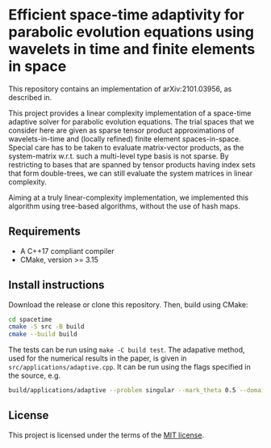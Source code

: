 # Efficient space-time adaptivity for parabolic evolution equations using wavelets in time and finite elements in space
This repository contains an implementation of arXiv:2101.03956, as described in.

This project provides a linear complexity implementation of a space-time
adaptive solver for parabolic evolution equations.  The trial spaces that
we consider here are given as sparse tensor product approximations
of wavelets-in-time and (locally refined) finite element spaces-in-space.
Special care has to be taken to evaluate matrix-vector products, as the
system-matrix w.r.t. such a multi-level type basis is not sparse. By restricting
to bases that are spanned by tensor products having index sets that form double-trees,
we can still evaluate the system matrices in linear complexity.

Aiming at a truly linear-complexity implementation, we implemented this algorithm
using tree-based algorithms, without the use of hash maps.

## Requirements
- A C++17 compliant compiler
- CMake, version >= 3.15

## Install instructions
Download the release or clone this repository. Then, build using CMake:

```bash
cd spacetime
cmake -S src -B build
cmake --build build
```

The tests can be run using `make -C build test`. The adapative method,
used for the numerical results in the paper, is given in
`src/applications/adaptive.cpp`. It can be run using the flags specified in the source, e.g.
```bash
build/applications/adaptive --problem singular --mark_theta 0.5 --domain l-shape
```


## License
This project is licensed under the terms of the [MIT license](LICENSE.md).

